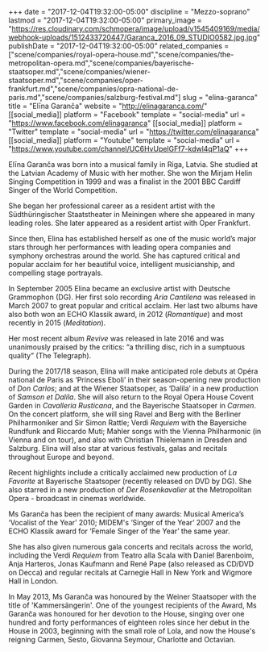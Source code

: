+++
date = "2017-12-04T19:32:00-05:00"
discipline = "Mezzo-soprano"
lastmod = "2017-12-04T19:32:00-05:00"
primary_image = "https://res.cloudinary.com/schmopera/image/upload/v1545409169/media/webhook-uploads/1512433720447/Garanca_2016_09_STUDIO0582.jpg.jpg"
publishDate = "2017-12-04T19:32:00-05:00"
related_companies = ["scene/companies/royal-opera-house.md","scene/companies/the-metropolitan-opera.md","scene/companies/bayerische-staatsoper.md","scene/companies/wiener-staatsoper.md","scene/companies/oper-frankfurt.md","scene/companies/opra-national-de-paris.md","scene/companies/salzburg-festival.md"]
slug = "elina-garanca"
title = "Elīna Garanča"
website = "http://elinagaranca.com/"
[[social_media]]
platform = "Facebook"
template = "social-media"
url = "https://www.facebook.com/elinagaranca"
[[social_media]]
platform = "Twitter"
template = "social-media"
url = "https://twitter.com/elinagaranca"
[[social_media]]
platform = "Youtube"
template = "social-media"
url = "https://www.youtube.com/channel/UC6HvUpelGFf7-kdwl4qP1aQ"
+++

Elīna Garanča was born into a musical family in Riga, Latvia. She studied at the Latvian Academy of Music with her mother. She won the Mirjam Helin Singing Competition in 1999 and was a finalist in the 2001 BBC Cardiff Singer of the World Competition.

She began her professional career as a resident artist with the Südthüringischer Staatstheater in Meiningen where she appeared in many leading roles. She later appeared as a resident artist with Oper Frankfurt.

Since then, Elina has established herself as one of the music world’s major stars through her performances with leading opera companies and symphony orchestras around the world. She has captured critical and popular acclaim for her beautiful voice, intelligent musicianship, and compelling stage portrayals.

In September 2005 Elina became an exclusive artist with Deutsche Grammophon (DG). Her first solo recording *Aria Cantilena* was released in March 2007 to great popular and critical acclaim. Her last two albums have also both won an ECHO Klassik award, in 2012 (*Romantique*) and most recently in 2015 (*Meditation*).

Her most recent album *Revive* was released in late 2016 and was unanimously praised by the critics: “a thrilling disc, rich in a sumptuous quality” (The Telegraph).

During the 2017/18 season, Elina will make anticipated role debuts at Opéra national de Paris as ‘Princess Eboli’ in their season-opening new production of *Don Carlos*; and at the Wiener Staatsoper, as ‘Dalila’ in a new production of *Samson et Dalila*. She will also return to the Royal Opera House Covent Garden in *Cavalleria Rusticana*, and the Bayerische Staatsoper in *Carmen*. On the concert platform, she will sing Ravel and Berg with the Berliner Philharmoniker and Sir Simon Rattle; Verdi *Requiem* with the Bayersiche Rundfunk and Riccardo Muti; Mahler songs with the Vienna Philharmonic (in Vienna and on tour), and also with Christian Thielemann in Dresden and Salzburg. Elina will also star at various festivals, galas and recitals throughout Europe and beyond.

Recent highlights include a critically acclaimed new production of *La Favorite* at Bayerische Staatsoper (recently released on DVD by DG). She also starred in a new production of *Der Rosenkavalier* at the Metropolitan Opera - broadcast in cinemas worldwide.

Ms Garanča has been the recipient of many awards: Musical America’s ‘Vocalist of the Year’ 2010; MIDEM's ‘Singer of the Year’ 2007 and the ECHO Klassik award for ‘Female Singer of the Year’ the same year.

She has also given numerous gala concerts and recitals across the world, including the Verdi *Requiem* from Teatro alla Scala with Daniel Barenboim, Anja Harteros, Jonas Kaufmann and René Pape (also released as CD/DVD on Decca) and regular recitals at Carnegie Hall in New York and Wigmore Hall in London.

In May 2013, Ms Garanča was honoured by the Weiner Staatsoper with the title of 'Kammersängerin'. One of the youngest recipients of the Award, Ms Garanča was honoured for her devotion to the House, singing over one hundred and forty performances of eighteen roles since her debut in the House in 2003, beginning with the small role of Lola, and now the House's reigning Carmen, Sesto, Giovanna Seymour, Charlotte and Octavian.
